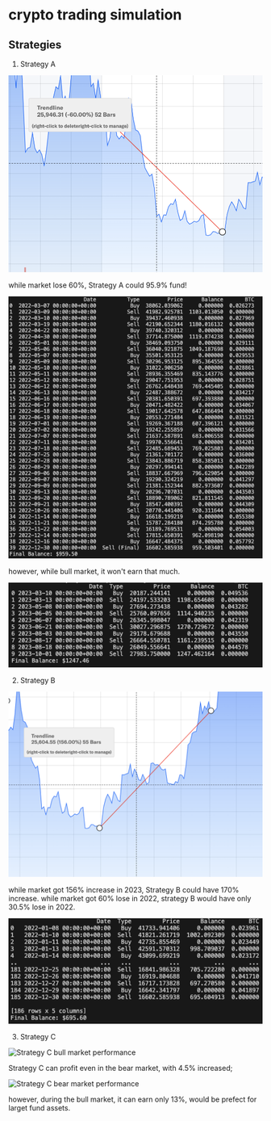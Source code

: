 # crypto trading simulation

## Strategies

1. Strategy A

![yahoo data with 60% lose](assets/images/image.png)

while market lose 60%, Strategy A could 95.9% fund!

![keep 95.9% with strategy A](assets/images/image-1.png)

however, while bull market, it won't earn that much.

![mean reversion strategy during the bull market](assets/images/image-3.png)

2. Strategy B

![yahoo data with 156% increase](assets/images/image-2.png)

while market got 156% increase in 2023, Strategy B could have 170% increase.
while market got 60% lose in 2022, strategy B would have only 30.5% lose in 2022.

![strategy B would have only 30.5% lose in 2022.](assets/images/image_b_2022.png)

3. Strategy C

![Strategy C bull market performance](image-c-1.png)

Strategy C can profit even in the bear market, with 4.5% increased;

![Strategy C bear market performance](image-c.png)

however, during the bull market, it can earn only 13%, would be prefect for larget fund assets.